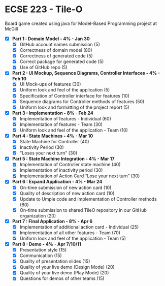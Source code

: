 # ECSE 223 - Tile-O
Board game created using java for Model-Based Programming project at McGill<br/>
- [x] **Part 1 : Domain Model - 4% - Jan 30**  
  - [x] GitHub account names submission (5)  
  - [x] Correctness of domain model (80)  
  - [x] Correctness of generated code (5)  
  - [x] Correct package for generated code (5)  
  - [x] Use of GitHub repo (5)  

- [x] **Part 2 : UI Mockup, Sequence Diagrams, Controller Interfaces - 4% - Feb 10**  
  - [x] UI Mock-ups of features (30)
  - [x] Uniform look and feel of the application (5)
  - [x] Specification of Controller interface for features (10)
  - [x] Sequence diagrams for Controller methods of features (50)
  - [x] Uniform look and formatting of the project report (5)

- [x] **Part 3 : Implementation - 8% - Feb 24**  
  - [x] Implementation of features - Individual (60)
  - [x] Implementation of features - Team (30)
  - [x] Uniform look and feel of the application - Team (10)

- [x] **Part 4 : State Machines - 4% - Mar 10**  
  - [x] State Machine for Controller (40)
  - [x] Inactivity Period (30)
  - [x] "Loses your next turn" (30)

- [x] **Part 5 : State Machine Integration - 4% - Mar 17**  
  - [x] Implementation of Controller state machine (40)
  - [x] Implementation of inactivity period (30)
  - [x] Implementation of Action Card “Lose your next turn” (30)

- [x] **Part 6 : Expand Application - 4% - Mar 24**  
  - [x] On-time submission of new action card (10)
  - [x] Quality of description of new action card (10)
  - [x] Update to Umple code and implementation of Controller methods (60)
  - [x] On-time submission to shared TileO repository in our GitHub organization (20)

- [x] **Part 7 : Final Application - 8% - Apr 6**  
  - [x] Implementation of additional action card - Individual (25)
  - [x] Implementation of all other features - Team (70)
  - [x] Uniform look and feel of the application - Team (5)

- [x] **Part 8 : Demo - 4% - Apr 7/10/11**  
  - [x] Presentation style (15)
  - [x] Communication (15)
  - [x] Quality of presentation slides (15)
  - [x] Quality of your live demo (Design Mode) (20)
  - [x] Quality of your live demo (Play Mode) (20)
  - [x] Questions for demos of other teams (15)
